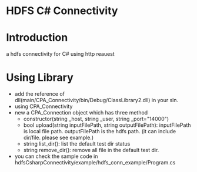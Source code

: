 # HDFS C# Connectivity

# Introduction
a hdfs connectivity for C# using http reauest

# Using Library
* add the reference of dll(main/CPA_Connectivity/bin/Debug/ClassLibrary2.dll) in your sln.	
* using CPA_Connectivity
* new a CPA_Connection object which has three method
	* constructor(string _host, string _user, string _port="14000")
	* bool upload(string inputFilePath, string outputFilePath): 
	 	inputFilePath is local file path. outputFilePath is the hdfs path. (it can include dir/file. please see example.)
	* string list_dir(): list the default test dir status
	* string remove_dir(): remove all file in the default test dir.
* you can check the sample code in hdfsCsharpConnectivity/example/hdfs_conn_example/Program.cs


